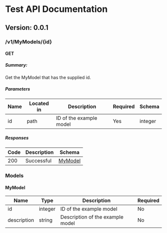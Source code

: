 # Test API Documentation
## Version: 0.0.1

### /v1/MyModels/{id}

#### GET
##### Summary:

Get the MyModel that has the supplied id.

##### Parameters

| Name | Located in | Description | Required | Schema |
| ---- | ---------- | ----------- | -------- | ---- |
| id | path | ID of the example model | Yes | integer |

##### Responses

| Code | Description | Schema |
| ---- | ----------- | ------ |
| 200 | Successful | [MyModel](#MyModel) |

### Models


#### MyModel

| Name | Type | Description | Required |
| ---- | ---- | ----------- | -------- |
| id | integer | ID of the example model | No |
| description | string | Description of the example model | No |